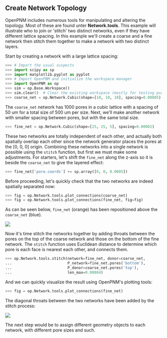 ## Create Network Topology

OpenPNM includes numerous tools for manipulating and altering the topology.  Most of these are found unter **Network.tools**.  This example will illustrate who to join or 'stitch' two distinct networks, even if they have different lattice spacing.  In this example we'll create a coarse and a fine network then stitch them together to make a network with two distinct layers.  

Start by creating a network with a large lattice spacing:

``` python
>>> # Import the usual suspects
>>> import scipy as sp
>>> import matplotlib.pyplot as pyplot
>>> # Import OpenPNM and initialize the workspace manager
>>> import OpenPNM as op
>>> sim = op.Base.Workspace()
>>> sim.clear()  # Clear the existing workspace (mostly for testing purposes)
>>> coarse_net = op.Network.Cubic(shape=[10, 10, 10], spacing=0.00005)

```

The ```coarse_net``` network has 1000 pores in a cubic lattice with a spacing of 50 um for a total size of 500 um per size.  Next, we'll make another network with smaller spacing between pores, but with the same total size.

``` python
>>> fine_net = op.Network.Cubic(shape=[25, 25, 5], spacing=0.00002)

```

These two networks are totally independent of each other, and actually both spatially overlap each other since the network generator places the pores at the [0, 0, 0] origin.  Combining these networks into a single network is possible using the ```stitch``` function, but first we must make some adjustments.  For starters, let's shift the ```fine_net``` along the z-axis so it is beside the ```coarse_net``` to give the layered effect:

``` python
>>> fine_net['pore.coords'] += sp.array([0, 0, 0.0005])

```

Before proceeding, let's quickly check that the two networks are indeed spatially separated now:

``` python
>>> fig = op.Network.tools.plot_connections(coarse_net)
>>> fig = op.Network.tools.plot_connections(fine_net, fig=fig)

```

As can be seen below, ```fine_net``` (orange) has been repositioned above the ```coarse_net``` (blue).

![](https://i.imgur.com/8nEBCpf.png)

Now it's time stitch the networks together by adding throats between the pores on the top of the coarse network and those on the bottom of the fine network. The ```stitch``` function uses Euclidean distance to determine which pore is each face is nearest each other, and connects them.  

``` python
>>> op.Network.tools.stitch(network=fine_net, donor=coarse_net,
...                         P_network=fine_net.pores('bottom'),
...                         P_donor=coarse_net.pores('top'),
...                         len_max=0.00004)

```

And we can quickly visualize the result using OpenPNM's plotting tools:

``` python
>>> fig = op.Network.tools.plot_connections(fine_net)

```

The diagonal throats between the two networks have been added by the stitch process:

![](https://i.imgur.com/6oLq9wv.png)

The next step would be to assign different geometry objects to each network, with different pore sizes and such.
